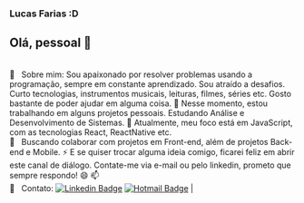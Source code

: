 ### Lucas Farias :D

## Olá, pessoal 👋

<br/> 💬  &nbsp; Sobre mim: Sou apaixonado por resolver problemas usando a programação, sempre em constante aprendizado. Sou atraído a desafios. Curto tecnologias, instrumentos musicais, leituras, filmes, séries etc. Gosto bastante de poder ajudar em alguma coisa. 
🔭 Nesse momento, estou trabalhando em alguns projetos pessoais. Estudando Análise e Desenvolvimento de Sistemas.
🌱 Atualmente, meu foco está em JavaScript, com as tecnologias React, ReactNative etc.
<br/> :purple_heart: &nbsp; Buscando colaborar com projetos em Front-end, além de projetos Back-end e Mobile.
⚡  E se quiser trocar alguma ideia comigo, ficarei feliz em abrir este canal de diálogo. Contate-me via e-mail ou pelo linkedin, prometo que sempre respondo! 😄
📫 <br/> :email: &nbsp; Contato: [![Linkedin Badge](https://img.shields.io/badge/-LucasFarias-blue?style=flat-square&logo=Linkedin&logoColor=white&link=https://www.linkedin.com/in/lucasfariasm/)](https://www.linkedin.com/in/lucasfariasm/)
[![Hotmail Badge](https://img.shields.io/badge/-Hotmail-0078D4?style=flat-square&logo=microsoft-outlook&logoColor=white&link=mailto:lucasfarias.bsb@hotmail.com)](mailto:lucasfarias.bsb@hotmail.com)
| 
